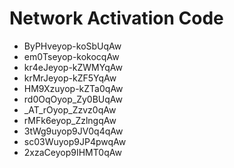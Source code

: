 # Network Activation Code
* ByPHveyop-koSbUqAw
* em0Tseyop-kokocqAw
* kr4eJeyop-kZWMYqAw
* krMrJeyop-kZF5YqAw
* HM9Xzuyop-kZTa0qAw
* rd0OqOyop_Zy0BUqAw
* _AT_rOyop_Zzvz0qAw
* rMFk6eyop_ZzlngqAw
* 3tWg9uyop9JV0q4qAw
* sc03Wuyop9JP4pwqAw
* 2xzaCeyop9IHMT0qAw